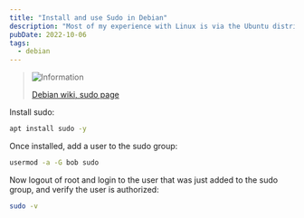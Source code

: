 ```yaml
---
title: "Install and use Sudo in Debian"
description: "Most of my experience with Linux is via the Ubuntu distribution, which includes sudo as a default. Debian does not have sudo or superuser accounts, here's how to add it and set it up."
pubDate: 2022-10-06
tags:
  - debian
---
```


> <img src="/assets/info.svg" class="info" loading="lazy" decoding="async" alt="Information">
>
> <a href="https://wiki.debian.org/sudo" target="_blank">Debian wiki, sudo page</a>

Install sudo:

```bash
apt install sudo -y
```

Once installed, add a user to the sudo group:

```bash
usermod -a -G bob sudo
```

Now logout of root and login to the user that was just added to the sudo group, and verify the user is authorized:

```bash
sudo -v
```
